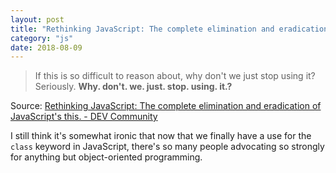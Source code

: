 ```yaml
---
layout: post
title: "Rethinking JavaScript: The complete elimination and eradication of JavaScript's this"
category: "js"
date: 2018-08-09
---
```


> If this is so difficult to reason about, why don't we just stop using it? Seriously. **Why. don't. we. just. stop. using. it.?**

Source: [Rethinking JavaScript: The complete elimination and eradication of JavaScript's this. - DEV Community ](https://dev.to/joelnet/rethinking-javascript-the-complete-elimination-and-eradication-of-javascripts-this-3m3j)

I still think it's somewhat ironic that now that we finally have a use for the `class` keyword in JavaScript, there's so many people advocating so strongly for anything but object-oriented programming.
